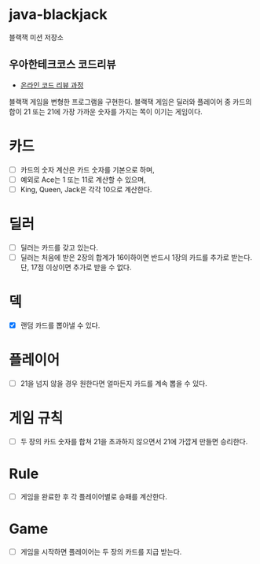 # java-blackjack

블랙잭 미션 저장소

## 우아한테크코스 코드리뷰

- [온라인 코드 리뷰 과정](https://github.com/woowacourse/woowacourse-docs/blob/master/maincourse/README.md)


블랙잭 게임을 변형한 프로그램을 구현한다. 
블랙잭 게임은 딜러와 플레이어 중 카드의 합이 21 또는 21에 가장 가까운 숫자를 가지는 쪽이 이기는 게임이다.


# 카드
- [ ] 카드의 숫자 계산은 카드 숫자를 기본으로 하며, 
- [ ] 예외로 Ace는 1 또는 11로 계산할 수 있으며, 
- [ ] King, Queen, Jack은 각각 10으로 계산한다.

# 딜러 

- [ ] 딜러는 카드를 갖고 있는다. 
- [ ] 딜러는 처음에 받은 2장의 합계가 16이하이면 반드시 1장의 카드를 추가로 받는다. 단, 17점 이상이면 추가로 받을 수 없다.

# 덱

- [x] 랜덤 카드를 뽑아낼 수 있다.

# 플레이어

- [ ] 21을 넘지 않을 경우 원한다면 얼마든지 카드를 계속 뽑을 수 있다.

# 게임 규칙
- [ ] 두 장의 카드 숫자를 합쳐 21을 초과하지 않으면서 21에 가깝게 만들면 승리한다.

# Rule 
- [ ] 게임을 완료한 후 각 플레이어별로 승패를 계산한다.

# Game
- [ ] 게임을 시작하면 플레이어는 두 장의 카드를 지급 받는다.
